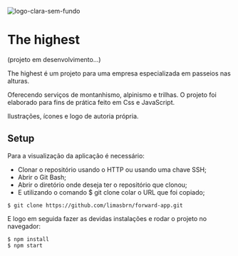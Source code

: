 ![logo-clara-sem-fundo](https://user-images.githubusercontent.com/86850419/167976786-dcbc49c5-9552-4f81-9fb7-9a6eda1e136f.svg)

# The highest

(projeto em desenvolvimento...)

The highest é um projeto para uma empresa especializada em passeios nas alturas. 

Oferecendo serviços de montanhismo, alpinismo e trilhas. O projeto foi elaborado para fins de prática feito em Css e JavaScript.

Ilustrações, ícones e logo de autoria própria.

## Setup

Para a visualização da aplicação é necessário:

* Clonar o repositório usando o HTTP ou usando uma chave SSH;
* Abrir o Git Bash;
* Abrir o diretório onde deseja ter o repositório que clonou;
* E utilizando o comando $ git clone colar o URL que foi copiado;

```
$ git clone https://github.com/limasbrn/forward-app.git
```
E logo em seguida fazer as devidas instalações e rodar o projeto no navegador:
```
$ npm install
$ npm start
```

